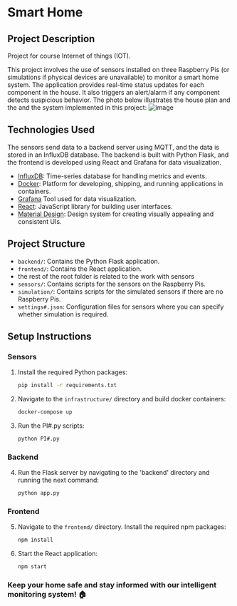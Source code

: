 # Smart Home

## Project Description
Project for course Internet of things (IOT).

This project involves the use of sensors installed on three Raspberry Pis (or simulations if physical devices are unavailable) to monitor a smart home system.
The application provides real-time status updates for each component in the house. It also triggers an alert/alarm if any component detects suspicious behavior.
The photo below illustrates the house plan and the and the system implemented in this project:
![image](https://github.com/user-attachments/assets/f5ba61fd-b2b6-4940-aad2-764315164a64)

## Technologies Used

The sensors send data to a backend server using MQTT, and the data is stored in an InfluxDB database.
The backend is built with Python Flask, and the frontend is developed using React and Grafana for data visualization.

- [InfluxDB](https://www.influxdata.com/): Time-series database for handling metrics and events.
- [Docker](https://www.docker.com/): Platform for developing, shipping, and running applications in containers.
- [Grafana](https://grafana.com/) Tool used for data visualization.
- [React](https://reactjs.org/): JavaScript library for building user interfaces.
- [Material Design](https://material.io/): Design system for creating visually appealing and consistent UIs.

## Project Structure

- `backend/`: Contains the Python Flask application.
- `frontend/`: Contains the React application.
- the rest of the root folder is related to the work with sensors
- `sensors/`: Contains scripts for the sensors on the Raspberry Pis.
- `simulation/`: Contains scripts for the simulated sensors if there are no Raspberry Pis.
- `settings#.json`: Configuration files for sensors where you can specify whether simulation is required.

## Setup Instructions

### Sensors

1. Install the required Python packages:
   ```sh
   pip install -r requirements.txt
   ```
2. Navigate to the `infrastructure/` directory and build docker containers:
   ```sh
   docker-compose up
   ```
3. Run the PI#.py scripts:
   ```sh
   python PI#.py
   ```
   
### Backend

4. Run the Flask server by navigating to the 'backend' directory and running the next command:
   ```sh
   python app.py
   ```
### Frontend

5. Navigate to the `frontend/` directory. Install the required npm packages:
   ```sh
   npm install
   ```
6. Start the React application:
   ```sh
   npm start
   ```
   
### Keep your home safe and stay informed with our intelligent monitoring system! 🏠
